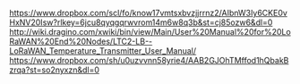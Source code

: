 https://www.dropbox.com/scl/fo/know17vmtsxbvzjjrrnz2/AIbnW3Iy6CKE0vHxNV20Isw?rlkey=6jcu8qyqgqrwvrom14m6w8q3b&st=cj85ozw6&dl=0
http://wiki.dragino.com/xwiki/bin/view/Main/User%20Manual%20for%20LoRaWAN%20End%20Nodes/LTC2-LB--LoRaWAN_Temperature_Transmitter_User_Manual/
https://www.dropbox.com/sh/u0uzvvnn58yrie4/AAB2GJOhTMffod1hQbakBzrqa?st=so2nyxzn&dl=0
